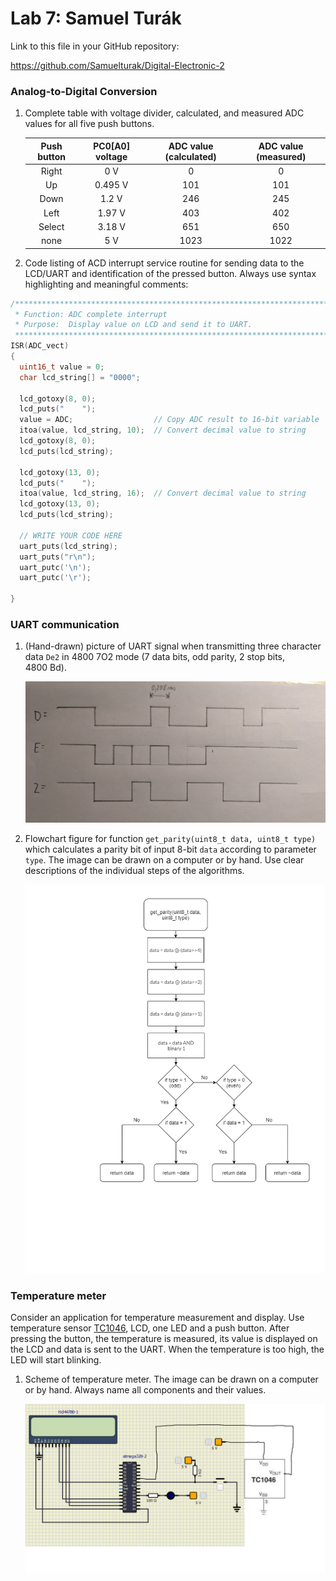 # Lab 7: Samuel Turák

Link to this file in your GitHub repository:

https://github.com/Samuelturak/Digital-Electronic-2

### Analog-to-Digital Conversion

1. Complete table with voltage divider, calculated, and measured ADC values for all five push buttons.

   | **Push button** | **PC0[A0] voltage** | **ADC value (calculated)** | **ADC value (measured)** |
   | :-: | :-: | :-: | :-: |
   | Right  | 0&nbsp;V | 0   | 0 |
   | Up     | 0.495&nbsp;V | 101 | 101 |
   | Down   | 1.2&nbsp;V    |  246   | 245 |
   | Left   | 1.97&nbsp;V    |  403   | 402 |
   | Select | 3.18&nbsp;V    |   651  | 650 |
   | none   | 5&nbsp;V   |  1023   | 1022 |


2. Code listing of ACD interrupt service routine for sending data to the LCD/UART and identification of the pressed button. Always use syntax highlighting and meaningful comments:

```c
/**********************************************************************
 * Function: ADC complete interrupt
 * Purpose:  Display value on LCD and send it to UART.
 **********************************************************************/
ISR(ADC_vect)
{
  uint16_t value = 0;
  char lcd_string[] = "0000";

  lcd_gotoxy(8, 0);
  lcd_puts("    ");
  value = ADC;                  // Copy ADC result to 16-bit variable
  itoa(value, lcd_string, 10);  // Convert decimal value to string
  lcd_gotoxy(8, 0);
  lcd_puts(lcd_string);
  
  lcd_gotoxy(13, 0);
  lcd_puts("    ");
  itoa(value, lcd_string, 16);  // Convert decimal value to string
  lcd_gotoxy(13, 0);
  lcd_puts(lcd_string);
  
  // WRITE YOUR CODE HERE
  uart_puts(lcd_string);
  uart_puts("r\n");
  uart_putc('\n');
  uart_putc('\r');
  
}
```


### UART communication

1. (Hand-drawn) picture of UART signal when transmitting three character data `De2` in 4800 7O2 mode (7 data bits, odd parity, 2 stop bits, 4800&nbsp;Bd).

   ![your figure](Images/UART_signal.jpg)

2. Flowchart figure for function `get_parity(uint8_t data, uint8_t type)` which calculates a parity bit of input 8-bit `data` according to parameter `type`. The image can be drawn on a computer or by hand. Use clear descriptions of the individual steps of the algorithms.

   ![your figure](Images/FlowChart.png)


### Temperature meter

Consider an application for temperature measurement and display. Use temperature sensor [TC1046](http://ww1.microchip.com/downloads/en/DeviceDoc/21496C.pdf), LCD, one LED and a push button. After pressing the button, the temperature is measured, its value is displayed on the LCD and data is sent to the UART. When the temperature is too high, the LED will start blinking.

1. Scheme of temperature meter. The image can be drawn on a computer or by hand. Always name all components and their values.
   
   ![your figure](Images/Scheme.png)